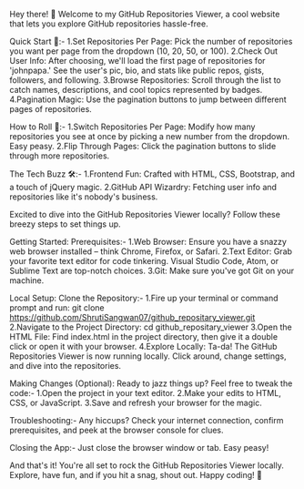 Hey there! 👋 Welcome to my GitHub Repositories Viewer, a cool website that lets you explore GitHub repositories hassle-free.

Quick Start 🚀:-
1.Set Repositories Per Page: Pick the number of repositories you want per page from the dropdown (10, 20, 50, or 100).
2.Check Out User Info: After choosing, we'll load the first page of repositories for 'johnpapa.' See the user's pic, bio, and stats like public repos, gists, followers, and following.
3.Browse Repositories: Scroll through the list to catch names, descriptions, and cool topics represented by badges.
4.Pagination Magic: Use the pagination buttons to jump between different pages of repositories.

How to Roll 🔄:-
1.Switch Repositories Per Page: Modify how many repositories you see at once by picking a new number from the dropdown. Easy peasy.
2.Flip Through Pages: Click the pagination buttons to slide through more repositories.

The Tech Buzz 🛠️:-
1.Frontend Fun: Crafted with HTML, CSS, Bootstrap, and a touch of jQuery magic.
2.GitHub API Wizardry: Fetching user info and repositories like it's nobody's business.


Excited to dive into the GitHub Repositories Viewer locally? Follow these breezy steps to set things up.

Getting Started:
Prerequisites:-
1.Web Browser: Ensure you have a snazzy web browser installed – think Chrome, Firefox, or Safari.
2.Text Editor: Grab your favorite text editor for code tinkering. Visual Studio Code, Atom, or Sublime Text are top-notch choices.
3.Git: Make sure you've got Git on your machine.

Local Setup:
Clone the Repository:-
1.Fire up your terminal or command prompt and run: git clone https://github.com/ShrutiSangwan07/github_repositary_viewer.git
2.Navigate to the Project Directory: cd github_repositary_viewer
3.Open the HTML File: Find index.html in the project directory, then give it a double click or open it with your browser.
4.Explore Locally: Ta-da! The GitHub Repositories Viewer is now running locally. Click around, change settings, and dive into the repositories.

Making Changes (Optional):
Ready to jazz things up? Feel free to tweak the code:-
1.Open the project in your text editor.
2.Make your edits to HTML, CSS, or JavaScript.
3.Save and refresh your browser for the magic.

Troubleshooting:-
Any hiccups? Check your internet connection, confirm prerequisites, and peek at the browser console for clues.

Closing the App:-
Just close the browser window or tab. Easy peasy!

And that's it! You're all set to rock the GitHub Repositories Viewer locally. Explore, have fun, and if you hit a snag, shout out. Happy coding! 🚀
